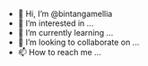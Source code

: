 - 👋 Hi, I’m @bintangamellia
- 👀 I’m interested in ...
- 🌱 I’m currently learning ...
- 💞️ I’m looking to collaborate on ...
- 📫 How to reach me ...

<!---
bintangamellia/bintangamellia is a ✨ special ✨ repository because its `README.md` (this file) appears on your GitHub profile.
You can click the Preview link to take a look at your changes.
--->
